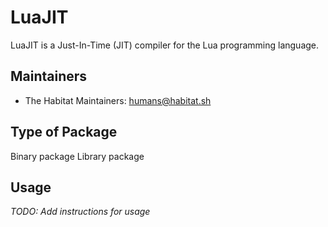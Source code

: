 # LuaJIT

LuaJIT is a Just-In-Time (JIT) compiler for the Lua programming language.

## Maintainers

* The Habitat Maintainers: <humans@habitat.sh>

## Type of Package

Binary package
Library package

## Usage

*TODO: Add instructions for usage*
